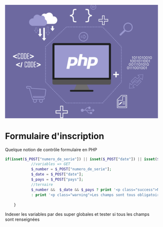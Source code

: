 
![image](./asset/a.png)

# Formulaire d'inscription
Quelque notion de contrôle formulaire en PHP
```php
if(isset($_POST["numero_de_serie"]) || isset($_POST["date"]) || isset($_POST["pays"])){
            //variables => GET
            $_number = $_POST["numero_de_serie"];
            $_date = $_POST["date"];
            $_pays = $_POST["pays"];
            //ternaire
            $_number &&  $_date && $_pays ? print '<p class="success">Numéro de série : '.$_number."<br>date : ".$_date."<br>Pays : ".$_pays."</p>" 
            : print '<p class="warning">Les champs sont tous obligatoires</p>';

    }
```
Indexer les variables par des super globales et tester si tous les champs sont renseignées